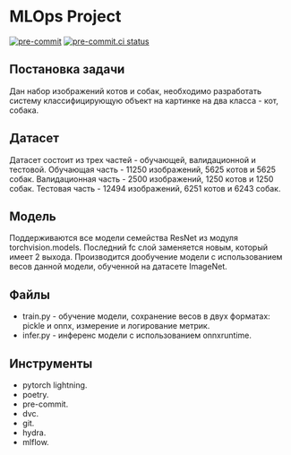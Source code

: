 # MLOps Project

[![pre-commit](https://img.shields.io/badge/pre--commit-enabled-brightgreen?logo=pre-commit)](https://github.com/pre-commit/pre-commit)
[![pre-commit.ci status](https://results.pre-commit.ci/badge/github/Pe4enIks/mlops-project/main.svg)](https://results.pre-commit.ci/latest/github/Pe4enIks/mlops-project/main)

## Постановка задачи
Дан набор изображений котов и собак, необходимо разработать систему классифицирующую объект на картинке на два класса - кот, собака.

## Датасет
Датасет состоит из трех частей - обучающей, валидационной и тестовой.
Обучающая часть - 11250 изображений, 5625 котов и 5625 собак.
Валидационная часть - 2500 изображений, 1250 котов и 1250 собак.
Тестовая часть - 12494 изображений, 6251 котов и 6243 собак.

## Модель
Поддерживаются все модели семейства ResNet из модуля torchvision.models.
Последний fc слой заменяется новым, который имеет 2 выхода.
Производится дообучение модели с использованием весов данной модели, обученной на датасете ImageNet.

## Файлы
- train.py - обучение модели, сохранение весов в двух форматах: pickle и onnx, измерение и логирование метрик.
- infer.py - инференс модели с использованием onnxruntime.

## Инструменты
- pytorch lightning.
- poetry.
- pre-commit.
- dvc.
- git.
- hydra.
- mlflow.
